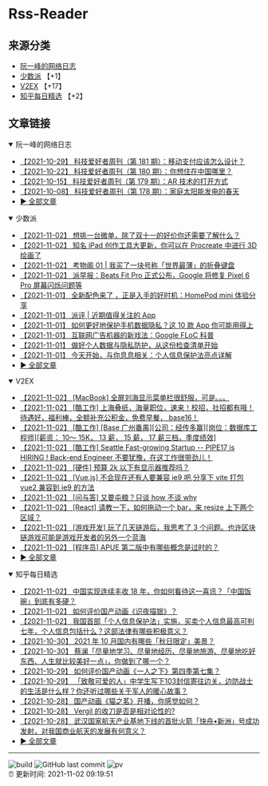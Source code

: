 # Rss-Reader

## 来源分类

* [阮一峰的网络日志](#阮一峰的网络日志)
* [少数派](#少数派) 【+1】
* [V2EX](#V2EX) 【+17】
* [知乎每日精选](#知乎每日精选) 【+2】

## 文章链接

<details open>
    <summary id="阮一峰的网络日志">
     阮一峰的网络日志
    </summary>


* [【2021-10-29】 科技爱好者周刊（第 181 期）：移动支付应该怎么设计？](http://www.ruanyifeng.com/blog/2021/10/weekly-issue-181.html)
* [【2021-10-22】 科技爱好者周刊（第 180 期）：你想住在中国哪里？](http://www.ruanyifeng.com/blog/2021/10/weekly-issue-180.html)
* [【2021-10-15】 科技爱好者周刊（第 179 期）：AR 技术的打开方式](http://www.ruanyifeng.com/blog/2021/10/weekly-issue-179.html)
* [【2021-10-08】 科技爱好者周刊（第 178 期）：家庭太阳能发电的春天](http://www.ruanyifeng.com/blog/2021/10/weekly-issue-178.html)
* [:arrow_forward: 全部文章](data/阮一峰的网络日志.md)
</details>

<details open>
    <summary id="少数派">
     少数派
    </summary>


* [【2021-11-02】 想挑一台微单，除了双十一的好价你还需要了解什么？](https://sspai.com/post/69635)
* [【2021-11-02】 知名 iPad 创作工具大更新，你可以在 Procreate 中进行 3D 绘画了](https://sspai.com/post/69630)
* [【2021-11-02】 考物阁 01 | 我买了一块号称「世界最薄」的折叠键盘](https://sspai.com/post/69537)
* [【2021-11-02】 派早报：Beats Fit Pro 正式公布，Google 将修复 Pixel 6 Pro 屏幕闪烁问题等](https://sspai.com/post/69631)
* [【2021-11-01】 全新配色来了 ，正是入手的好时机：HomePod mini 体验分享](https://sspai.com/post/69624)
* [【2021-11-01】 派评 | 近期值得关注的 App](https://sspai.com/post/69623)
* [【2021-11-01】 如何更好地保护手机数据隐私？这 10 款 App 你可能用得上](https://sspai.com/post/69618)
* [【2021-11-01】 互联网广告机器的新戏法：Google FLoC 科普](https://sspai.com/post/69617)
* [【2021-11-01】 做好个人数据与隐私防护，从这份检查清单开始](https://sspai.com/post/56066)
* [【2021-11-01】 今天开始，与你息息相关：个人信息保护法亮点详解](https://sspai.com/post/69615)
* [:arrow_forward: 全部文章](data/少数派.md)
</details>

<details open>
    <summary id="V2EX">
     V2EX
    </summary>


* [【2021-11-02】 [MacBook] 全屏刘海显示菜单栏很舒服，可是。。。](https://www.v2ex.com/t/812513)
* [【2021-11-02】 [酷工作] 上海叠纸，海量职位，速来！校招，社招都有哦！
待遇好，福利棒，全额补充公积金，免费早餐， base16！](https://www.v2ex.com/t/812512)
* [【2021-11-02】 [酷工作] [Base 广州番禺][公司：经传多赢][岗位：数据库工程师][薪资： 10～ 15K， 13 薪， 15 薪， 17 薪三档，季度绩效]](https://www.v2ex.com/t/812511)
* [【2021-11-02】 [酷工作] Seattle Fast-growing Startup -- PIPE17 is HIRING ! Back-end Engineer 不要犹豫，在这工作很带劲儿！](https://www.v2ex.com/t/812510)
* [【2021-11-02】 [硬件] 预算 2k 以下有显示器推荐吗？](https://www.v2ex.com/t/812509)
* [【2021-11-02】 [Vue.js] 不会现在还有人要兼容 ie9 吧,分享下 vite 打包 vue2 兼容到 ie9 的方法](https://www.v2ex.com/t/812508)
* [【2021-11-02】 [问与答] 又要屯粮？只谈 how 不谈 why](https://www.v2ex.com/t/812507)
* [【2021-11-02】 [React] 请教一下，如何拖动一个 bar，来 resize 上下两个区域？](https://www.v2ex.com/t/812506)
* [【2021-11-02】 [游戏开发] 玩了几天链游后，我思考了 3 个问题。也许区块链游戏可能是游戏开发者的另外一个蓝海](https://www.v2ex.com/t/812505)
* [【2021-11-02】 [程序员] APUE 第二版中有哪些概念是过时的？](https://www.v2ex.com/t/812504)
* [:arrow_forward: 全部文章](data/V2EX.md)
</details>

<details open>
    <summary id="知乎每日精选">
     知乎每日精选
    </summary>


* [【2021-11-02】 中国实现连续丰收 18 年，你如何看待这一喜讯？「中国饭碗」到底有多硬？](http://www.zhihu.com/question/496056671/answer/2202456757?utm_campaign=rss&utm_medium=rss&utm_source=rss&utm_content=title)
* [【2021-11-02】 如何评价国产动画《识夜描银》？](http://www.zhihu.com/question/489702836/answer/2202420660?utm_campaign=rss&utm_medium=rss&utm_source=rss&utm_content=title)
* [【2021-11-02】 我国首部「个人信息保护法」实施，买卖个人信息最高可判七年，个人信息包括什么？这部法律有哪些积极意义？](http://www.zhihu.com/question/495846558/answer/2201845815?utm_campaign=rss&utm_medium=rss&utm_source=rss&utm_content=title)
* [【2021-10-30】 2021 年 10 月国内有哪些「秋日限定」美景？](http://www.zhihu.com/question/491188382/answer/2160132383?utm_campaign=rss&utm_medium=rss&utm_source=rss&utm_content=title)
* [【2021-10-30】 蔡澜「尽量地学习、尽量地经历、尽量地旅游、尽量地吃好东西、人生就比较美好一点」，你做到了哪一个？](http://www.zhihu.com/question/494470638/answer/2195551588?utm_campaign=rss&utm_medium=rss&utm_source=rss&utm_content=title)
* [【2021-10-29】 如何评价国产动画《一人之下》第四季第七集？](http://www.zhihu.com/question/495115983/answer/2195507303?utm_campaign=rss&utm_medium=rss&utm_source=rss&utm_content=title)
* [【2021-10-29】 「致敬可爱的人」中学生写下103封信寄往边关，边防战士的生活是什么样？你还听过哪些关于军人的暖心故事？](http://www.zhihu.com/question/494851886/answer/2195199722?utm_campaign=rss&utm_medium=rss&utm_source=rss&utm_content=title)
* [【2021-10-28】 国产动画《猫之茗》开播，你感觉如何？](http://www.zhihu.com/question/494397661/answer/2194079203?utm_campaign=rss&utm_medium=rss&utm_source=rss&utm_content=title)
* [【2021-10-28】 Vergil 的收刀是否是相对论性的?](http://zhuanlan.zhihu.com/p/426477668?utm_campaign=rss&utm_medium=rss&utm_source=rss&utm_content=title)
* [【2021-10-28】 武汉国家航天产业基地下线的首批火箭「快舟•​新洲」号成功发射，对我国商业航天的发展有何意义？](http://www.zhihu.com/question/494934851/answer/2193891517?utm_campaign=rss&utm_medium=rss&utm_source=rss&utm_content=title)
* [:arrow_forward: 全部文章](data/知乎每日精选.md)
</details>


---

![build](https://github.com/LikaiLee/rss-reader/workflows/rss%20reader/badge.svg)
![GitHub last commit](https://img.shields.io/github/last-commit/likailee/rss-reader)
![pv](https://pageview.vercel.app/?github_user=likailee) <br>
:alarm_clock: 更新时间: 2021-11-02 09:19:51